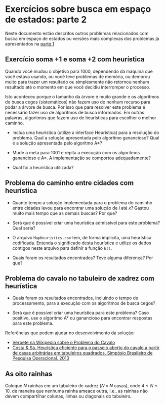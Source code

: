 # Exercícios sobre busca em espaço de estados: parte 2

Neste documento estão descritos outros problemas relacionados com busca em espaço de estados 
ou versões mais complexas dos 
problemas já apresentados na [parte 1](./implementacoes_busca_parte1.md)

## Exercício soma +1 e soma +2 com heurística

Quando você mudou o objetivo para 1000, dependendo da máquina que você estava usando, ou você teve problemas de memória,
ou demorou muito para trazer um resultado ou simplesmente não retornou nenhum resultado até o momento em que você decidiu 
interromper o processo. 

Isto aconteceu porque o tamanho da árvore é muito grande e os algoritmos de busca cegos (sistemáticos) não fazem uso de nenhum
recurso para podar a árvore de busca. Por isso que para resolver este problema é necessário fazer uso de algoritmos de busca
informados. Em outras palavras, algoritmos que fazem uso de heurísticas para escolher o melhor caminho.

* Inclua uma heurística (utilize a interface Heuristica) para a resolução do
problema. Qual a solução apresentada pelo algoritmo ganancioso? Qual é a solução apresentada pelo algoritmo A*?

* Mude a meta para 1001 e repita a execução com os algoritmos ganancioso e A*. A implementação se comportou adequadamente?

* Qual foi a heurística utilizada?

## Problema do caminho entre cidades com heurística

* Quanto tempo a solução implementada para o problema do caminho entre cidades levou para encontrar uma
solução de *i* até *x*? Gastou muito mais tempo que as demais buscas? Por que?

* Será que é possível criar uma heurística admissível para este problema? Qual seria?

* O arquivo `MapHeuristics.csv` tem, de forma implícita, uma heurística codificada. Entenda o significado desta 
heurística e utilize os dados contigos neste arquivo para definir a função `h()`. 

* Quais foram os resultados encontrados? Teve alguma diferença? Por que?

## Problema do cavalo no tabuleiro de xadrez com heurística

* Quais foram os resultados encontrados, incluindo o tempo de processamento, para a 
execução com os algoritmos de busca cegos?

* Será que é possível criar uma heurística para este problema? Caso positivo, use o algoritmo A* ou ganancioso para encontrar 
respostas para este problema. 

Referências que podem ajudar no desenvolvimento da solução:

* [Verbete na Wikipedia sobre o Problema do Cavalo](https://pt.wikipedia.org/wiki/Problema_do_cavalo)
* [Costa & Sá. Heurística eficiente para o passeio aberto do cavalo a partir de casas arbitrárias em tabuleiros 
quadrados. Simpósio Brasileiro de Pesquisa Operacional. 2013](http://www.din.uem.br/sbpo/sbpo2013/pdf/arq0328.pdf)

## As oito rainhas 

Coloque $N$ rainhas em um tabuleiro de xadrez ($N \times N$ casas), onde $4 \leq N \leq 10$, 
de maneira que nenhuma rainha ameace outra, i.e., as rainhas não devem compartilhar colunas, 
linhas ou diagonais do tabuleiro.